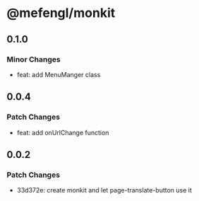 # @mefengl/monkit

## 0.1.0

### Minor Changes

- feat: add MenuManger class

## 0.0.4

### Patch Changes

- feat: add onUrlChange function

## 0.0.2

### Patch Changes

- 33d372e: create monkit and let page-translate-button use it
